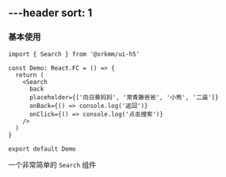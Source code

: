 ---header
sort: 1
---

### 基本使用

```tsx
import { Search } from '@xrkmm/ui-h5'

const Demo: React.FC = () => {
  return (
    <Search
      back
      placeholder={['向日葵妈妈', '常青藤爸爸', '小熊', '二逼']}
      onBack={() => console.log('返回')}
      onClick={() => console.log('点击搜索')}
    />
  )
}

export default Demo
```
一个非常简单的 `Search` 组件
